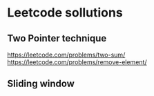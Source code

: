 # Leetcode sollutions

## Two Pointer technique
https://leetcode.com/problems/two-sum/
https://leetcode.com/problems/remove-element/


## Sliding window


